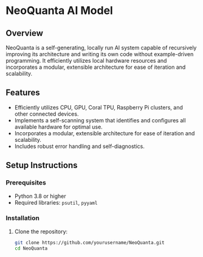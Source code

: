 # NeoQuanta AI Model

## Overview
NeoQuanta is a self-generating, locally run AI system capable of recursively improving its architecture and writing its own code without example-driven programming. It efficiently utilizes local hardware resources and incorporates a modular, extensible architecture for ease of iteration and scalability.

## Features
- Efficiently utilizes CPU, GPU, Coral TPU, Raspberry Pi clusters, and other connected devices.
- Implements a self-scanning system that identifies and configures all available hardware for optimal use.
- Incorporates a modular, extensible architecture for ease of iteration and scalability.
- Includes robust error handling and self-diagnostics.

## Setup Instructions

### Prerequisites
- Python 3.8 or higher
- Required libraries: `psutil`, `pyyaml`

### Installation
1. Clone the repository:
   ```bash
   git clone https://github.com/yourusername/NeoQuanta.git
   cd NeoQuanta

